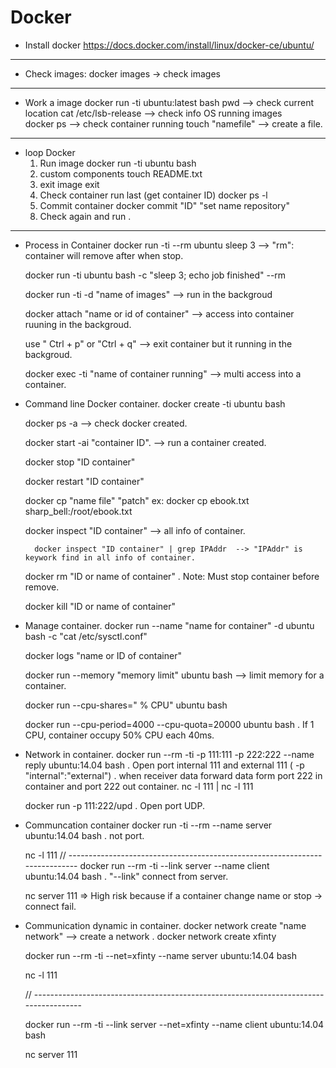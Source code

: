 # Docker

* Install docker 
https://docs.docker.com/install/linux/docker-ce/ubuntu/

----------------------------------

* Check images: 
	docker images -> check images
-----------------------------------
* Work a image
	docker run -ti ubuntu:latest bash
	pwd --> check current location
	cat /etc/lsb-release --> check info OS running images  
	docker ps  --> check container running
	touch "namefile"  --> create a file.
----------------------------------

* loop Docker 
	1. Run image
		docker run -ti ubuntu bash
	2. custom components
		touch README.txt
	3. exit image
		exit
	4. Check container run last (get container ID)
		docker ps -l
	5. Commit container
		docker commit "ID" "set name repository"
	<!-- 6. Check images
		docker images
	7. Change name repository 
		docker tag "ID" "name need change" -->
	8. Check again and run .
----------------------------------

* Process in Container
	docker run -ti --rm ubuntu sleep 3 --> "rm": container will remove after when stop.

	docker run -ti ubuntu bash -c "sleep 3; echo job finished" --rm 
	
	docker run -ti -d "name of images"  -->  run in the backgroud

	docker attach "name or id of container" --> access into container ruuning in the backgroud.

	use " Ctrl + p" or "Ctrl + q" --> exit container but it running in the backgroud.

	docker exec -ti "name of container running" --> multi access into a container. 

* Command line Docker container.
	docker create -ti ubuntu bash 

	docker ps -a  --> check docker created.

	docker start -ai "container ID". --> run a container created.

	docker stop "ID container" 

	docker restart "ID container"

	docker cp "name file" "patch" 
		ex: docker cp ebook.txt sharp_bell:/root/ebook.txt
	
	docker inspect "ID container" --> all info of container. 

		docker inspect "ID container" | grep IPAddr  --> "IPAddr" is keywork find in all info of container.

	docker rm "ID or name of container" 
		. Note: Must stop container before remove. 

	docker kill "ID or name of container" 

* Manage container.
	docker run --name "name for container" -d ubuntu bash -c "cat /etc/sysctl.conf"
		
	docker logs "name or ID of container"

	docker run --memory "memory limit" ubuntu bash  --> limit memory for a container.

	docker run --cpu-shares=" % CPU" ubuntu bash

	docker run --cpu-period=4000 --cpu-quota=20000 ubuntu bash
		. If 1 CPU, container occupy 50% CPU each 40ms.

* Network in container.
	docker run --rm -ti -p 111:111 -p 222:222 --name reply ubuntu:14.04 bash
		. Open port internal 111 and external 111 ( -p "internal":"external")
		. when receiver data forward data form port 222 in container and port 222 out container.
	nc -l 111 | nc -l 111

	docker run -p 111:222/upd 
		. Open port UDP.

* Communcation container
	docker run -ti --rm --name server ubuntu:14.04 bash	
		. not port.
	
	nc -l 111
	// ----------------------------------------------------------------------------
	docker run --rm -ti --link server --name client ubuntu:14.04 bash
		. "--link" connect from server.

	nc server 111
	=> High risk because if a container change name or stop -> connect fail. 

* Communication dynamic in container.
	docker network create "name network" --> create a network
		. docker network create xfinty

	docker run --rm -ti --net=xfinty --name server ubuntu:14.04 bash

	nc -l 111

	// --------------------------------------------------------------------------------------

	docker run --rm -ti --link server --net=xfinty --name client ubuntu:14.04 bash

	nc server 111